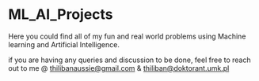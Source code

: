 # ML_AI_Projects

Here you could find all of my fun and real world problems using Machine learning and Artificial Intelligence.

if you are having any queries and discussion to be done, feel free to reach out to me @ thilibanaussie@gmail.com & thiliban@doktorant.umk.pl
